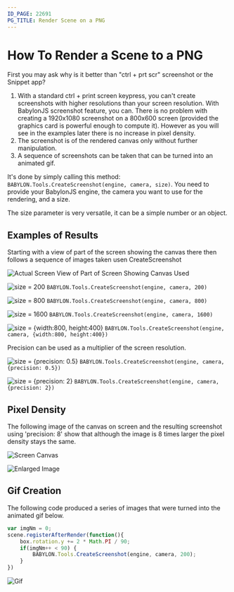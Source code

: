```yaml
---
ID_PAGE: 22691
PG_TITLE: Render Scene on a PNG
---
```


# How To Render a Scene to a PNG

First you may ask why is it better than "ctrl + prt scr" screenshot or the Snippet app?

1. With a standard ctrl + print screen keypress, you can't create screenshots with higher resolutions than your screen resolution. With BabylonJS screenshot feature, you can. There is no problem with creating a 1920x1080 screenshot on a 800x600 screen (provided the graphics card is powerful enough to compute it). However as you will see in the examples later there is no increase in pixel density.
2. The screenshot is of the rendered canvas only without further manipulation.
3. A sequence of screenshots can be taken that can be turned into an animated gif.


It's done by simply calling this method: `BABYLON.Tools.CreateScreenshot(engine, camera, size)`.
You need to provide your BabylonJS engine, the camera you want to use for the rendering, and a size.

The size parameter is very versatile, it can be a simple number or an object.

## Examples of Results

Starting with a view of part of the screen showing the canvas there then follows a sequence of images taken usen CreateScreenshot

![Actual Screen](/img/how_to/scene/shss.png)
View of Part of Screen Showing Canvas Used

![size = 200](/img/how_to/scene/sh200x200.png)
`BABYLON.Tools.CreateScreenshot(engine, camera, 200)`

![size = 800](/img/how_to/scene/sh800x800.png)
`BABYLON.Tools.CreateScreenshot(engine, camera, 800)`

![size = 1600](/img/how_to/scene/sh1600x1600.png)
`BABYLON.Tools.CreateScreenshot(engine, camera, 1600)`

![size = {width:800, height:400}](/img/how_to/scene/sh800x400.png)
`BABYLON.Tools.CreateScreenshot(engine, camera, {width:800, height:400})`

Precision can be used as a multiplier of the screen resolution.

![size = {precision: 0.5}](/img/how_to/scene/sh400p05.png)
`BABYLON.Tools.CreateScreenshot(engine, camera, {precision: 0.5})`

![size = {precision: 2}](/img/how_to/scene/sh400p20.png)
`BABYLON.Tools.CreateScreenshot(engine, camera, {precision: 2})`

## Pixel Density

The following image of the canvas on screen and the resulting screenshot using 'precision: 8' show that although the image is 8 times larger the pixel density stays the same.

![Screen Canvas](/img/how_to/scene/sbss.png)

![Enlarged Image](/img/how_to/scene/sbp80.png)


## Gif Creation

The following code produced a series of images that were turned into the animated gif below.

```javascript
var imgNm = 0;
scene.registerAfterRender(function(){
    box.rotation.y += 2 * Math.PI / 90;
    if(imgNm++ < 90) {
        BABYLON.Tools.CreateScreenshot(engine, camera, 200);
    }
})
```

![Gif](/img/how_to/scene/ssanim.gif)

